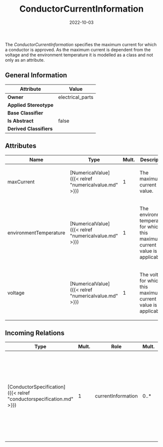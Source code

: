 ﻿---
title: ConductorCurrentInformation
toc: false
type: specs
date: "2022-10-03"
draft: false
specification: VEC
version: 2.0.1
documentType: "Recommendation"
elementType: Class
classes:
  - ConductorCurrentInformation
menu_name: vec-2.0.1
---
<p> The <i>ConductorCurrentInformation</i> specifies the maximum current for which a conductor is approved. As the maximum current is dependent from the voltage and the environment temperature it is modelled as a class and not only as an attribute.      </p>

## General Information

| Attribute               | Value |
|-------------------------|-------|
| **Owner**               | electrical_parts |
| **Applied Stereotype**  |   |
| **Base Classifier**     |   |
| **Is Abstract**         | false |
| **Derived Classifiers** |   |

## Attributes
|  Name  |  Type  |  Mult.  |  Description  |  Owning Classifier  |
|--------|--------|---------|---------------|--------------|
|maxCurrent | [NumericalValue]({{< relref "numericalvalue.md" >}}) | 1 | <p>The maximum current value.  </p> | [ConductorCurrentInformation]({{< relref "conductorcurrentinformation.md" >}}) |
|environmentTemperature | [NumericalValue]({{< relref "numericalvalue.md" >}}) | 1 | <p>The environment temperature for which this maximum current value is applicable.  </p> | [ConductorCurrentInformation]({{< relref "conductorcurrentinformation.md" >}}) |
|voltage | [NumericalValue]({{< relref "numericalvalue.md" >}}) | 1 | <p> The voltage for which this maximum current value is applicable.      </p> | [ConductorCurrentInformation]({{< relref "conductorcurrentinformation.md" >}}) |

##  Incoming Relations
|    Type  |   Mult.  |   Role    |   Mult.   |   Description  |
|----------|----------|-----------|-----------|----------------|
| [ConductorSpecification]({{< relref "conductorspecification.md" >}}) | 1 | currentInformation | 0..* | <p> Specifies the current information of the conductor. These are the maximum currents for which the conductor is approved.       </p> |
